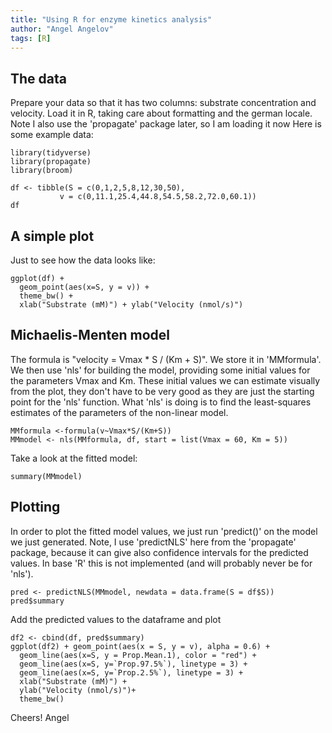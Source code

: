 ```yaml
---
title: "Using R for enzyme kinetics analysis"
author: "Angel Angelov"
tags: [R]
---
```


## The data

Prepare your data so that it has two columns: substrate concentration and velocity. Load it in R, taking care about formatting and the german locale. Note I also use the 'propagate' package later, so I am loading it now 
Here is some example data:

```{r, message=FALSE}
library(tidyverse)
library(propagate)
library(broom)

df <- tibble(S = c(0,1,2,5,8,12,30,50), 
           v = c(0,11.1,25.4,44.8,54.5,58.2,72.0,60.1))
df
```

## A simple plot

Just to see how the data looks like:

```{r, echo=TRUE, fig.height=3, fig.width=5}
ggplot(df) + 
  geom_point(aes(x=S, y = v)) + 
  theme_bw() + 
  xlab("Substrate (mM)") + ylab("Velocity (nmol/s)")
```

## Michaelis-Menten model
The formula is "velocity = Vmax * S / (Km + S)". We store it in 'MMformula'. We then use 'nls' for building the model, providing some initial values for the parameters Vmax and Km. These initial values we can estimate visually from the plot, they don't have to be very good as they are just the starting point for the 'nls' function. What 'nls' is doing is to find the least-squares estimates of the parameters of the non-linear model.
```{r}
MMformula <-formula(v~Vmax*S/(Km+S))
MMmodel <- nls(MMformula, df, start = list(Vmax = 60, Km = 5))
```
Take a look at the fitted model:
```{r}
summary(MMmodel)
```
## Plotting
In order to plot the fitted model values, we just run 'predict()' on the model we just generated. Note, I use 'predictNLS' here from the 'propagate' package, because it can give also confidence intervals for the predicted values. In base 'R' this is not implemented (and will probably never be for 'nls').
```{r, message = FALSE}
pred <- predictNLS(MMmodel, newdata = data.frame(S = df$S))
pred$summary

```
Add the predicted values to the dataframe and plot
```{r}
df2 <- cbind(df, pred$summary)
ggplot(df2) + geom_point(aes(x = S, y = v), alpha = 0.6) + 
  geom_line(aes(x=S, y = Prop.Mean.1), color = "red") + 
  geom_line(aes(x=S, y=`Prop.97.5%`), linetype = 3) + 
  geom_line(aes(x=S, y=`Prop.2.5%`), linetype = 3) +
  xlab("Substrate (mM)") + 
  ylab("Velocity (nmol/s)")+
  theme_bw()
```

Cheers!
Angel
